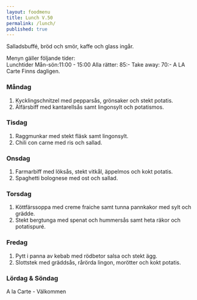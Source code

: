 ```yaml
---
layout: foodmenu
title: Lunch V.50
permalink: /lunch/
published: true
---
```

Salladsbuffé, bröd och smör, kaffe och glass ingår.

Menyn gäller följande tider:  
Lunchtider  Mån-sön:11:00 - 15:00
Alla rätter: 85:- Take away: 70:-
A LA Carte Finns dagligen.

### Måndag
1. Kycklingschnitzel med pepparsås, grönsaker och stekt potatis.
2. Älfärsbiff med kantarellsås samt lingonsylt och potatismos.

### Tisdag
1. Raggmunkar med stekt fläsk samt lingonsylt.
2. Chili con carne med ris och sallad.

### Onsdag
1. Farmarbiff med löksås, stekt vitkål, äppelmos och kokt potatis.
2. Spaghetti bolognese med ost och sallad.

### Torsdag
1. Köttfärssoppa med creme fraiche samt tunna pannkakor med sylt och grädde. 
2. Stekt bergtunga med spenat och hummersås samt heta räkor och potatispuré.
 
### Fredag
1. Pytt i panna av kebab med rödbetor salsa och stekt ägg.
2. Slottstek med gräddsås, rårörda lingon, morötter och kokt potatis.
                                                                                                    
                   
### Lördag & Söndag
A la Carte - Välkommen
